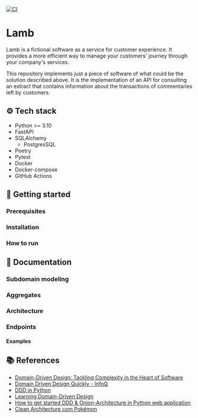 [![CI](https://github.com/cenciati/lamb-ddd-clean-arch-solid/actions/workflows/ci.yaml/badge.svg)](https://github.com/cenciati/lamb-ddd-clean-arch-solid/actions/workflows/ci.yaml)
# Lamb
Lamb is a fictional software as a service for customer experience. It provides a more efficient way to manage your customers' journey through your company's services.

This repository implements just a piece of software of what could be the solution described above. It is the implementation of an API for consulting an extract that contains information about the transactions of commentaries left by customers.

## ⚙️ Tech stack
- Python >= 3.10
- FastAPI
- SQLAlchemy
    - PostgresSQL
- Poetry
- Pytest
- Docker
- Docker-compose
- GitHub Actions

## 🚀 Getting started
### Prerequisites
### Installation
### How to run

## 📄 Documentation
### Subdomain modeling
### Aggregates
### Architecture
### Endpoints
#### Examples

## 📚 References
- [Domain-Driven Design: Tackling Complexity in the Heart of Software](https://www.amazon.com.br/Domain-Driven-Design-Tackling-Complexity-Software/dp/0321125215)
- [Domain Driven Design Quickly - InfoQ](https://www.infoq.com/minibooks/domain-driven-design-quickly/)
- [DDD in Python](https://dddinpython.com/)
- [Learning Domain-Driven Design](https://www.amazon.com.br/Learning-Domain-Driven-Design-Aligning-Architecture/dp/1098100131)
- [How to get started DDD & Onion-Architecture in Python web application](https://iktakahiro.dev/python-ddd-onion-architecture)
- [Clean Architecture com Pokémon](https://github.com/dersonsena/clean-arch-pokemon)